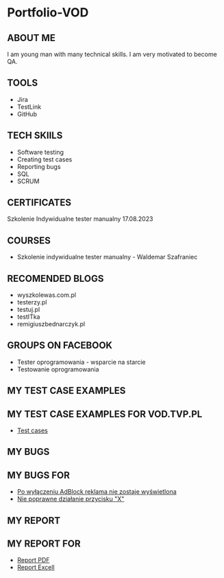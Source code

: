 # Portfolio-VOD
## ABOUT ME
I am young man with many technical skills. I am very motivated to become QA.
## TOOLS
* Jira
* TestLink
* GitHub
## TECH SKIILS
* Software testing
* Creating test cases
* Reporting bugs
* SQL
* SCRUM
## CERTIFICATES
Szkolenie Indywidualne tester manualny 17.08.2023
## COURSES
* Szkolenie indywidualne tester manualny - Waldemar Szafraniec
## RECOMENDED BLOGS
* wyszkolewas.com.pl
* testerzy.pl
* testuj.pl
* testITka
* remigiuszbednarczyk.pl
## GROUPS ON FACEBOOK
* Tester oprogramowania - wsparcie na starcie
* Testowanie oprogramowania
## MY TEST CASE EXAMPLES
## MY TEST CASE EXAMPLES FOR VOD.TVP.PL
* [Test cases](https://drive.google.com/file/d/1pIJQLidgJw9_cHM65AVKxt4plZjDuUQt/view?usp=sharing)
## MY BUGS
## MY BUGS FOR 
* [Po wyłączeniu AdBlock reklama nie zostaje wyświetlona](https://docs.google.com/document/d/1G8mY-Zeyf3rxhr-4Kk4V7f0lzr41r-j3/edit?usp=sharing&ouid=105503007853288161936&rtpof=true&sd=true)
* [Nie poprawne działanie przycisku "X"](https://docs.google.com/document/d/145bVklb_462wGG-lHTywzu1zojefeXxT/edit?usp=sharing&ouid=105503007853288161936&rtpof=true&sd=true)

## MY REPORT
## MY REPORT FOR 
* [Report PDF](https://drive.google.com/file/d/1tsgNYusPidGzePlrY0t1Kj21iCiwIIPH/view?usp=sharing)
* [Report Excell](https://docs.google.com/spreadsheets/d/1BhIbzzYDwBDxxrvfsEsy7WLm8OwZoW7-/edit?usp=sharing&ouid=105503007853288161936&rtpof=true&sd=true)

